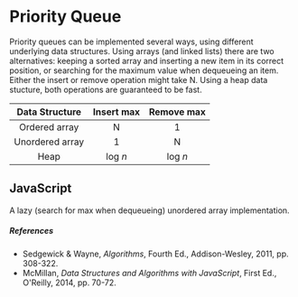 # Priority Queue

Priority queues can be implemented several ways, using different underlying
data structures. Using arrays (and linked lists) there are two alternatives:
keeping a sorted array and inserting a new item in its correct position,
or searching for the maximum value when dequeueing an item. Either the
insert or remove operation might take N. Using a heap data stucture, both
operations are guaranteed to be fast. 

| Data Structure  | Insert max   | Remove max |
|:---------------:|:------------:|:----------:|
| Ordered array   | N            | 1          |
| Unordered array | 1            | N          |
| Heap            | log *n*      | log *n*    |

## JavaScript

A lazy (search for max when dequeueing) unordered array implementation.

##### References

* Sedgewick & Wayne, *Algorithms*, Fourth Ed., Addison-Wesley, 2011, pp. 308-322.
* McMillan, *Data Structures and Algorithms with JavaScript*, First Ed., O'Reilly, 2014, pp. 70-72.
